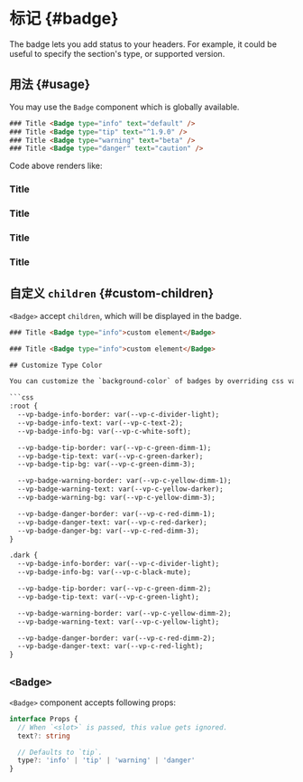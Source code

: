# 标记 {#badge}

The badge lets you add status to your headers. For example, it could be useful to specify the section's type, or supported version.

## 用法 {#usage}

You may use the `Badge` component which is globally available.

```html
### Title <Badge type="info" text="default" /> 
### Title <Badge type="tip" text="^1.9.0" /> 
### Title <Badge type="warning" text="beta" />
### Title <Badge type="danger" text="caution" />
```

Code above renders like:

### Title <Badge type="info" text="default" /> 
### Title <Badge type="tip" text="^1.9.0" /> 
### Title <Badge type="warning" text="beta" /> 
### Title <Badge type="danger" text="caution" />

## 自定义 `children` {#custom-children}

`<Badge>` accept `children`, which will be displayed in the badge.

```html
### Title <Badge type="info">custom element</Badge> 

### Title <Badge type="info">custom element</Badge>

## Customize Type Color 

You can customize the `background-color` of badges by overriding css variables. The following are the default values:

```css
:root {
  --vp-badge-info-border: var(--vp-c-divider-light);
  --vp-badge-info-text: var(--vp-c-text-2);
  --vp-badge-info-bg: var(--vp-c-white-soft);

  --vp-badge-tip-border: var(--vp-c-green-dimm-1);
  --vp-badge-tip-text: var(--vp-c-green-darker);
  --vp-badge-tip-bg: var(--vp-c-green-dimm-3);

  --vp-badge-warning-border: var(--vp-c-yellow-dimm-1);
  --vp-badge-warning-text: var(--vp-c-yellow-darker);
  --vp-badge-warning-bg: var(--vp-c-yellow-dimm-3);

  --vp-badge-danger-border: var(--vp-c-red-dimm-1);
  --vp-badge-danger-text: var(--vp-c-red-darker);
  --vp-badge-danger-bg: var(--vp-c-red-dimm-3);
}

.dark {
  --vp-badge-info-border: var(--vp-c-divider-light);
  --vp-badge-info-bg: var(--vp-c-black-mute);

  --vp-badge-tip-border: var(--vp-c-green-dimm-2);
  --vp-badge-tip-text: var(--vp-c-green-light);

  --vp-badge-warning-border: var(--vp-c-yellow-dimm-2);
  --vp-badge-warning-text: var(--vp-c-yellow-light);

  --vp-badge-danger-border: var(--vp-c-red-dimm-2);
  --vp-badge-danger-text: var(--vp-c-red-light);
}
```

## `<Badge>`

`<Badge>` component accepts following props:

```ts
interface Props {
  // When `<slot>` is passed, this value gets ignored.
  text?: string

  // Defaults to `tip`.
  type?: 'info' | 'tip' | 'warning' | 'danger'
}
```
